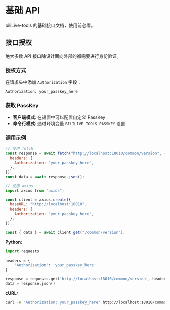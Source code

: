 # 基础 API

biliLive-tools 的基础接口文档，使用前必看。

## 接口授权

绝大多数 API 接口除设计面向外部的都需要进行身份验证。

### 授权方式

在请求头中添加 `Authorization` 字段：

```
Authorization: your_passkey_here
```

### 获取 PassKey

- **客户端模式**: 在设置中可以配置自定义 PassKey
- **命令行模式**: 通过环境变量 `BILILIVE_TOOLS_PASSKEY` 设置

### 调用示例

```javascript
// 使用 fetch
const response = await fetch("http://localhost:18010/common/version", {
  headers: {
    Authorization: "your_passkey_here",
  },
});
const data = await response.json();

// 使用 axios
import axios from "axios";

const client = axios.create({
  baseURL: "http://localhost:18010",
  headers: {
    Authorization: "your_passkey_here",
  },
});

const { data } = await client.get("/common/version");
```

**Python:**

```python
import requests

headers = {
    'Authorization': 'your_passkey_here'
}

response = requests.get('http://localhost:18010/common/version', headers=headers)
data = response.json()
```

**cURL:**

```bash
curl -H "Authorization: your_passkey_here" http://localhost:18010/common/version

```

